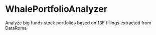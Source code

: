 # WhalePortfolioAnalyzer
Analyze big funds stock portfolios based on 13F fillings extracted from DataRoma
